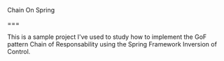 Chain On Spring

===

This is a sample project I've used to study how to implement the GoF pattern Chain of Responsability using the Spring
Framework Inversion of Control.
